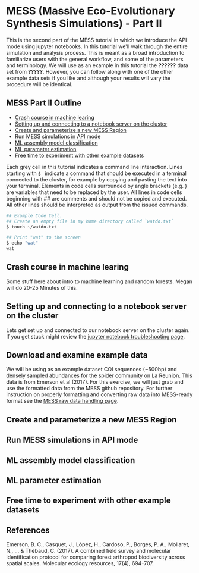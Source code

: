# MESS (Massive Eco-Evolutionary Synthesis Simulations) - Part II

This is the second part of the MESS tutorial in which we introduce the API mode
using jupyter notebooks. In this tutorial we'll walk through the entire simulation 
and analysis process. This is meant as a broad introduction to familiarize 
users with the general workflow, and some of the parameters and terminology. 
We will use as an example in this tutorial the __??????__ data set from
__?????__. However, you can follow along with one of the other example
data sets if you like and although your results will vary the procedure will 
be identical. 

## MESS Part II Outline
* [Crash course in machine learing](#ML-Intro)
* [Setting up and connecting to a notebook server on the cluster](#NB-Cluster-Setup)
* [Create and parameterize a new MESS Region](#Create-MESS-Region)
* [Run MESS simulations in API mode](#Simulate-MESS-API)
* [ML assembly model classification](#MESS-API-Classification)
* [ML parameter estimation](#MESS-API-Regression)
* [Free time to experiment with other example datasets](#Example-Datasets)

Each grey cell in this tutorial indicates a command line interaction. 
Lines starting with `$ ` indicate a command that should be executed 
in a terminal connected to the cluster, for example by copying and 
pasting the text into your terminal. Elements in code cells surrounded 
by angle brackets (e.g. <username>) are variables that need to be 
replaced by the user. All lines in code cells beginning with \#\# are 
comments and should not be copied and executed. All other lines should 
be interpreted as output from the issued commands.

```bash
## Example Code Cell.
## Create an empty file in my home directory called `watdo.txt`
$ touch ~/watdo.txt

## Print "wat" to the screen
$ echo "wat"
wat
```

<a name="ML-Intro"></a>
## Crash course in machine learing
Some stuff here about intro to machine learning and random forests.
Megan will do 20-25 Minutes of this.

<a name="NB-Cluster-Setup"></a>
## Setting up and connecting to a notebook server on the cluster
Lets get set up and connected to our notebook server on the cluster again. If 
you get stuck might review the [jupyter notebook troubleshooting page]("../Jupyter_Notebook_TLDR.html").

<a name="Import-example-data"></a>
## Download and examine example data
We will be using as an example dataset COI sequences (~500bp) and densely sampled
abundances for the spider community on La Reunion. This data is from Emerson
et al (2017). For this exercise, we will just grab and use the formatted data 
from the MESS github repository. For further instruction on properly formatting
and converting raw data into MESS-ready format see the [MESS raw data handling page]("MESS_process_raw_data.html").

<a name="Create-MESS-Region"></a>
## Create and parameterize a new MESS Region

<a name="Simulate-MESS-API"></a>
## Run MESS simulations in API mode

<a name="MESS-API-Classification"></a>
## ML assembly model classification

<a name="MESS-API-Regression"></a>
## ML parameter estimation

<a name="Example-Datasets"></a>
## Free time to experiment with other example datasets

## References

Emerson, B. C., Casquet, J., López, H., Cardoso, P., Borges, P. A., Mollaret, N., 
... & Thébaud, C. (2017). A combined field survey and molecular identification
 protocol for comparing forest arthropod biodiversity across spatial scales. 
Molecular ecology resources, 17(4), 694-707.

